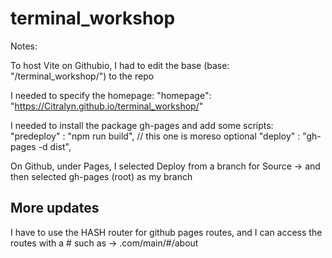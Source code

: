 # terminal_workshop

Notes:

To host Vite on Githubio, I had to edit the base
(base: "/terminal_workshop/") to the repo

I needed to specify the homepage: "homepage": "https://Citralyn.github.io/terminal_workshop/"

I needed to install the package gh-pages and add some scripts:
    "predeploy" : "npm run build", // this one is moreso optional 
    "deploy" : "gh-pages -d dist",

On Github, under Pages,
I selected Deploy from a branch for Source
-> and then selected gh-pages (root) as my branch

More updates
-
I have to use the HASH router for github pages routes,
and I can access the routes with a #
such as -> .com/main/#/about 